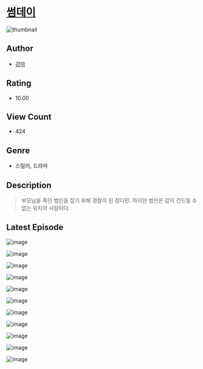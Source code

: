 # [썸데이](https://comic.naver.com/challenge/list?titleId=809962)
![thumbnail](https://image-comic.pstatic.net/user_contents_data/challenge_comic/2023/05/23/204453/upload_3977066818545203041_480x623.jpeg)

## Author
- [감마](https://comic.naver.com/artistTitle?id=204453)

## Rating
- 10.00

## View Count
- 424

## Genre
- 스릴러, 드라마

## Description
> 부모님을 죽인 범인을 잡기 위해 경찰이 된 정다민. 하지만 범인은 감히 건드릴 수 없는 위치의 사람이다.


## Latest Episode
![image](https://image-comic.pstatic.net/user_contents_data/challenge_comic/2023/05/23/204453/upload_3991372586594939448.jpeg)

![image](https://image-comic.pstatic.net/user_contents_data/challenge_comic/2023/05/23/204453/upload_3688787179015189561.jpeg)

![image](https://image-comic.pstatic.net/user_contents_data/challenge_comic/2023/05/23/204453/upload_3760899542492460646.jpeg)

![image](https://image-comic.pstatic.net/user_contents_data/challenge_comic/2023/05/23/204453/upload_7233961014683120484.jpeg)

![image](https://image-comic.pstatic.net/user_contents_data/challenge_comic/2023/05/23/204453/upload_7221014270282512180.jpeg)

![image](https://image-comic.pstatic.net/user_contents_data/challenge_comic/2023/05/23/204453/upload_3559023701485237350.jpeg)

![image](https://image-comic.pstatic.net/user_contents_data/challenge_comic/2023/05/23/204453/upload_7365973878224860976.jpeg)

![image](https://image-comic.pstatic.net/user_contents_data/challenge_comic/2023/05/23/204453/upload_3919873543644603444.jpeg)

![image](https://image-comic.pstatic.net/user_contents_data/challenge_comic/2023/05/23/204453/upload_7076954254638003553.jpeg)

![image](https://image-comic.pstatic.net/user_contents_data/challenge_comic/2023/05/23/204453/upload_3833520082242516833.jpeg)

![image](https://image-comic.pstatic.net/user_contents_data/challenge_comic/2023/05/23/204453/upload_4135542715003253049.jpeg)
